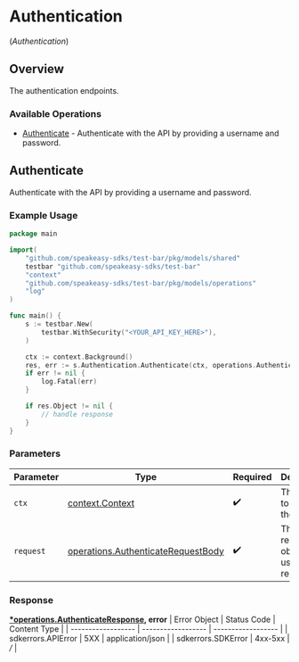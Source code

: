 # Authentication
(*Authentication*)

## Overview

The authentication endpoints.

### Available Operations

* [Authenticate](#authenticate) - Authenticate with the API by providing a username and password.

## Authenticate

Authenticate with the API by providing a username and password.

### Example Usage

```go
package main

import(
	"github.com/speakeasy-sdks/test-bar/pkg/models/shared"
	testbar "github.com/speakeasy-sdks/test-bar"
	"context"
	"github.com/speakeasy-sdks/test-bar/pkg/models/operations"
	"log"
)

func main() {
    s := testbar.New(
        testbar.WithSecurity("<YOUR_API_KEY_HERE>"),
    )

    ctx := context.Background()
    res, err := s.Authentication.Authenticate(ctx, operations.AuthenticateRequestBody{})
    if err != nil {
        log.Fatal(err)
    }

    if res.Object != nil {
        // handle response
    }
}
```

### Parameters

| Parameter                                                                                    | Type                                                                                         | Required                                                                                     | Description                                                                                  |
| -------------------------------------------------------------------------------------------- | -------------------------------------------------------------------------------------------- | -------------------------------------------------------------------------------------------- | -------------------------------------------------------------------------------------------- |
| `ctx`                                                                                        | [context.Context](https://pkg.go.dev/context#Context)                                        | :heavy_check_mark:                                                                           | The context to use for the request.                                                          |
| `request`                                                                                    | [operations.AuthenticateRequestBody](../../pkg/models/operations/authenticaterequestbody.md) | :heavy_check_mark:                                                                           | The request object to use for the request.                                                   |


### Response

**[*operations.AuthenticateResponse](../../pkg/models/operations/authenticateresponse.md), error**
| Error Object       | Status Code        | Content Type       |
| ------------------ | ------------------ | ------------------ |
| sdkerrors.APIError | 5XX                | application/json   |
| sdkerrors.SDKError | 4xx-5xx            | */*                |
